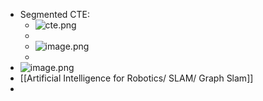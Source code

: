 - Segmented CTE:
	- ![cte.png](../assets/cte_1710502447952_0.png)
	-
	- ![image.png](../assets/image_1710610054959_0.png)
	-
- ![image.png](../assets/image_1710691867602_0.png)
- [[Artificial Intelligence for Robotics/ SLAM/ Graph Slam]]
-